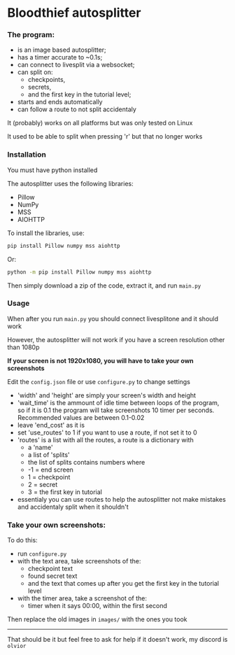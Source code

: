 
# Bloodthief autosplitter


### The program:

- is an image based autosplitter;
- has a timer accurate to ~0.1s;
- can connect to livesplit via a websocket;
- can split on:
    - checkpoints,
    - secrets,
    - and the first key in the tutorial level;
- starts and ends automatically
- can follow a route to not split accidentaly

It (probably) works on all platforms but was only tested on Linux

It used to be able to split when pressing 'r' but that no longer works

### Installation

You must have python installed

The autosplitter uses the following libraries:
- Pillow
- NumPy
- MSS
- AIOHTTP

To install the libraries, use:
```sh
pip install Pillow numpy mss aiohttp
```
Or:
```sh
python -m pip install Pillow numpy mss aiohttp
```

Then simply download a zip of the code, extract it, and run `main.py`

### Usage

When after you run `main.py` you should connect livesplitone and it should work

However, the autosplitter will not work if you have a screen resolution other than 1080p

**If your screen is not 1920x1080, you will have to take your own screenshots**

Edit the `config.json` file or use `configure.py` to change settings
- 'width' and 'height' are simply your screen's width and height
- 'wait_time' is the ammount of idle time between loops of the program, so if it is 0.1 the program will take screenshots 10 timer per seconds. Recommended values are between 0.1-0.02
- leave 'end_cost' as it is
- set 'use_routes' to 1 if you want to use a route, if not set it to 0
- 'routes' is a list with all the routes, a route is a dictionary with
    - a 'name' 
    - a list of 'splits'
    - the list of splits contains numbers where
    - -1 = end screen
    - 1 = checkpoint
    - 2 = secret
    - 3 = the first key in tutorial
- essentialy you can use routes to help the autosplitter not make mistakes and accidentaly split when it shouldn't


### Take your own screenshots:
To do this:
- run `configure.py`
- with the text area, take screenshots of the:
    - checkpoint text
    - found secret text
    - and the text that comes up after you get the first key in the tutorial level
- with the timer area, take a screenshot of the:
    - timer when it says 00:00, within the first second

Then replace the old images in `images/` with the ones you took

-- --

That should be it but feel free to ask for help if it doesn't work, my discord is `olvior`

